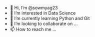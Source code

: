 - 👋 Hi, I’m @sowmyag23
- 👀 I’m interested in Data Science
- 🌱 I’m currently learning Python and Git
- 💞️ I’m looking to collaborate on ...
- 📫 How to reach me ...

<!---
sowmyag23/sowmyag23 is a ✨ special ✨ repository because its `README.md` (this file) appears on your GitHub profile.
You can click the Preview link to take a look at your changes.
--->
